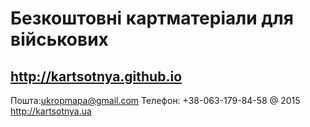 Безкоштовні картматеріали для військових
========================================

## http://kartsotnya.github.io

Пошта:ukropmapa@gmail.com 
Телефон: +38-063-179-84-58
@ 2015 http://kartsotnya.ua